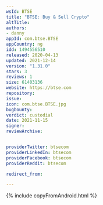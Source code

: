 ```yaml
---
wsId: BTSE
title: "BTSE: Buy & Sell Crypto"
altTitle: 
authors:
- danny
appId: com.btse.BTSE
appCountry: ng
idd: 1494556510
released: 2020-04-13
updated: 2021-12-14
version: "1.31.0"
stars: 3
reviews: 1
size: 61403136
website: https://btse.com
repository: 
issue: 
icon: com.btse.BTSE.jpg
bugbounty: 
verdict: custodial
date: 2021-11-15
signer: 
reviewArchive:


providerTwitter: btsecom
providerLinkedIn: btsecom
providerFacebook: btsecom
providerReddit: btsecom

redirect_from:

---
```


{% include copyFromAndroid.html %}
